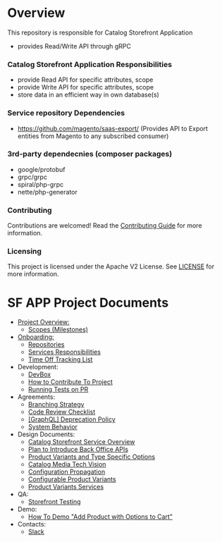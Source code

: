 # Overview
This repository is responsible for Catalog Storefront Application
- provides Read/Write API through gRPC

### Catalog Storefront Application Responsibilities
- provide Read API for specific attributes, scope
- provide Write API for specific attributes, scope
- store data in an efficient way in own database(s)

### Service repository Dependencies 
- https://github.com/magento/saas-export/ (Provides API to Export entities from Magento to any subscribed consumer)

### 3rd-party dependecnies (composer packages)
- google/protobuf
- grpc/grpc
- spiral/php-grpc
- nette/php-generator

### Contributing
Contributions are welcomed! Read the [Contributing Guide](./CONTRIBUTING.md) for more information.

### Licensing
This project is licensed under the Apache V2 License. See [LICENSE](./LICENSE.md) for more information.

# SF APP Project Documents
* [Project Overview:](https://github.com/magento/catalog-storefront/blob/develop/dev/docs/home/Home.md)
  * [Scopes (Milestones)](https://github.com/magento/catalog-storefront/blob/develop/dev/docs/home/Milestones.md)
* [Onboarding:](https://github.com/magento/catalog-storefront/blob/develop/dev/docs/onboarding/Project-Onboarding.md)
   * [Repositories](https://github.com/magento/storefront-cloud-project/blob/develop/production/.magento.env.yaml)
   * [Services Responsibilities](https://github.com/magento/catalog-storefront/blob/develop/dev/docs/onboarding/Services-responsibilities.md)
   * [Time Off Tracking List](https://github.com/magento/catalog-storefront/blob/develop/dev/docs/onboarding/Time-Off-Tracking.md)
* Development:
   * [DevBox](https://github.com/magento/catalog-storefront/blob/develop/dev/docs/development/Local-Development.md)
   * [How to Contribute To Project](https://github.com/magento-commerce/catalog-storefront-ce/blob/develop/dev/docs/contribution/How-To-Contribute-To-Project.md)
   * [Running Tests on PR](https://github.com/magento/catalog-storefront/blob/develop/dev/docs/development/Running-tests-on-PR.md)
* Agreements:
   * [Branching Strategy](https://github.com/magento/catalog-storefront/blob/develop/dev/docs/projectAgreements/Branching-strategy.md)
   * [Code Review Checklist](https://github.com/magento/catalog-storefront/blob/develop/dev/docs/projectAgreements/Code-Review-checklist.md)
   * [[GraphQL] Deprecation Policy](https://github.com/magento/catalog-storefront/blob/develop/dev/docs/projectAgreements/[GraphQL]-Deprecation-policy.md)
   * [System Behavior](https://github.com/magento/catalog-storefront/blob/develop/dev/docs/projectAgreements/Behaviors-in-Eventually-Consistent-Distributed-System.md)
* Design Documents:
   * [Catalog Storefront Service Overview](https://github.com/magento/catalog-storefront/blob/develop/dev/docs/designDocuments/Catalog-Storefront-Service.md)
   * [Plan to Introduce Back Office APIs](https://github.com/magento/catalog-storefront/blob/develop/dev/docs/designDocuments/Plan-to-introduce-back-office-APIs.md)
   * [Product Variants and Type Specific Options](https://github.com/magento/catalog-storefront/blob/develop/dev/docs/designDocuments/Product-variants-and-type-specific-options.md)
   * [Catalog Media Tech Vision](https://github.com/magento/architecture/blob/develop/master/design-documents/media/catalog-images.md)
   * [Configuration Propagation](https://github.com/magento/architecture/blob/develop/master/design-documents/storefront/configuraiton-propagation.md)
   * [Configurable Product Variants](https://github.com/magento/catalog-storefront/blob/develop/dev/docs/designDocuments/Configurable-products-option-variants.md)
   * [Product Variants Services](https://github.com/magento/catalog-storefront/blob/develop/dev/docs/designDocuments/Product-Variants-services.md)
* QA:
   * [Storefront Testing](https://github.com/magento/catalog-storefront/blob/develop/dev/docs/qa/Storefront-Testing.md)
* Demo:
   * [How To Demo "Add Product with Options to Cart"](https://github.com/magento/catalog-storefront/blob/develop/dev/docs/demo/How-To-Demo-"Add-Product-with-Options-to-Cart".md)
* Contacts:
   * [Slack](https://magentocommeng.slack.com/archives/G0157R0PF3J)

